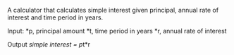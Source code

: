 A calculator that calculates simple interest given principal, annual rate of interest and time period in years.

Input:
  *p, principal amount
  *t, time period in years
  *r, annual rate of interest

Output
  *simple interest = p*t*r
